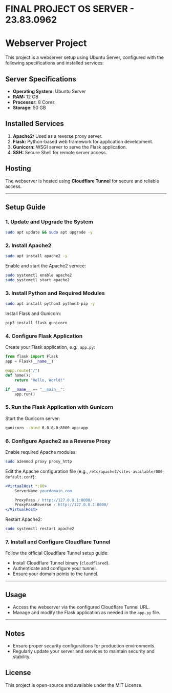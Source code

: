 # FINAL PROJECT OS SERVER - 23.83.0962

# Webserver Project

This project is a webserver setup using Ubuntu Server, configured with the following specifications and installed services:

## Server Specifications
- **Operating System:** Ubuntu Server
- **RAM:** 12 GB
- **Processor:** 8 Cores
- **Storage:** 50 GB

## Installed Services
1. **Apache2:** Used as a reverse proxy server.
2. **Flask:** Python-based web framework for application development.
3. **Gunicorn:** WSGI server to serve the Flask application.
4. **SSH:** Secure Shell for remote server access.

## Hosting
The webserver is hosted using **Cloudflare Tunnel** for secure and reliable access.

---

## Setup Guide

### 1. Update and Upgrade the System
```bash
sudo apt update && sudo apt upgrade -y
```

### 2. Install Apache2
```bash
sudo apt install apache2 -y
```
Enable and start the Apache2 service:
```bash
sudo systemctl enable apache2
sudo systemctl start apache2
```

### 3. Install Python and Required Modules
```bash
sudo apt install python3 python3-pip -y
```
Install Flask and Gunicorn:
```bash
pip3 install flask gunicorn
```

### 4. Configure Flask Application
Create your Flask application, e.g., `app.py`:
```python
from flask import Flask
app = Flask(__name__)

@app.route("/")
def home():
    return "Hello, World!"

if __name__ == "__main__":
    app.run()
```

### 5. Run the Flask Application with Gunicorn
Start the Gunicorn server:
```bash
gunicorn --bind 0.0.0.0:8000 app:app
```

### 6. Configure Apache2 as a Reverse Proxy
Enable required Apache modules:
```bash
sudo a2enmod proxy proxy_http
```
Edit the Apache configuration file (e.g., `/etc/apache2/sites-available/000-default.conf`):
```apache
<VirtualHost *:80>
    ServerName yourdomain.com

    ProxyPass / http://127.0.0.1:8000/
    ProxyPassReverse / http://127.0.0.1:8000/
</VirtualHost>
```
Restart Apache2:
```bash
sudo systemctl restart apache2
```

### 7. Install and Configure Cloudflare Tunnel
Follow the official Cloudflare Tunnel setup guide:
- Install Cloudflare Tunnel binary (`cloudflared`).
- Authenticate and configure your tunnel.
- Ensure your domain points to the tunnel.

---

## Usage
- Access the webserver via the configured Cloudflare Tunnel URL.
- Manage and modify the Flask application as needed in the `app.py` file.

---

## Notes
- Ensure proper security configurations for production environments.
- Regularly update your server and services to maintain security and stability.

## License
This project is open-source and available under the MIT License.

